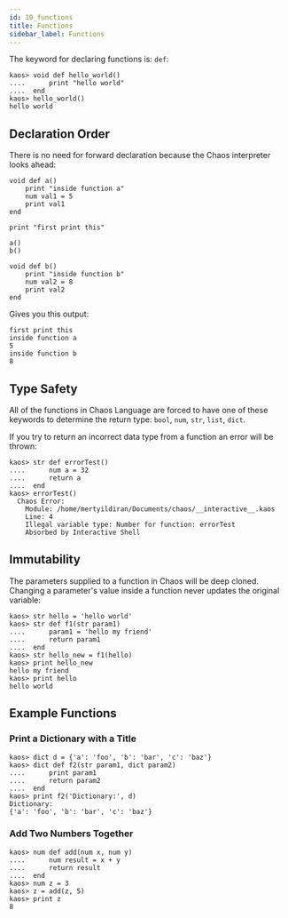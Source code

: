 ```yaml
---
id: 10_functions
title: Functions
sidebar_label: Functions
---
```


The keyword for declaring functions is: `def`:

```chaos
kaos> void def hello_world()
....      print "hello world"
....  end
kaos> hello_world()
hello world
```

## Declaration Order

There is no need for forward declaration because the Chaos interpreter looks ahead:

```chaos
void def a()
    print "inside function a"
    num val1 = 5
    print val1
end

print "first print this"

a()
b()

void def b()
    print "inside function b"
    num val2 = 8
    print val2
end
```

Gives you this output:

```text
first print this
inside function a
5
inside function b
8
```

## Type Safety

All of the functions in Chaos Language are forced to have one of these keywords to
determine the return type: `bool`, `num`, `str`, `list`, `dict`.

If you try to return an incorrect data type from a function an error will be thrown:

```chaos
kaos> str def errorTest()
....      num a = 32
....      return a
....  end
kaos> errorTest()
  Chaos Error:
    Module: /home/mertyildiran/Documents/chaos/__interactive__.kaos
    Line: 4
    Illegal variable type: Number for function: errorTest
    Absorbed by Interactive Shell
```

## Immutability

The parameters supplied to a function in Chaos will be deep cloned.  Changing a
parameter's value inside a function never updates the original variable:

```chaos
kaos> str hello = 'hello world'
kaos> str def f1(str param1)
....      param1 = 'hello my friend'
....      return param1
....  end
kaos> str hello_new = f1(hello)
kaos> print hello_new
hello my friend
kaos> print hello
hello world
```

## Example Functions

### Print a Dictionary with a Title

```chaos
kaos> dict d = {'a': 'foo', 'b': 'bar', 'c': 'baz'}
kaos> dict def f2(str param1, dict param2)
....      print param1
....      return param2
....  end
kaos> print f2('Dictionary:', d)
Dictionary:
{'a': 'foo', 'b': 'bar', 'c': 'baz'}
```

### Add Two Numbers Together

```chaos
kaos> num def add(num x, num y)
....      num result = x + y
....      return result
....  end
kaos> num z = 3
kaos> z = add(z, 5)
kaos> print z
8
```
